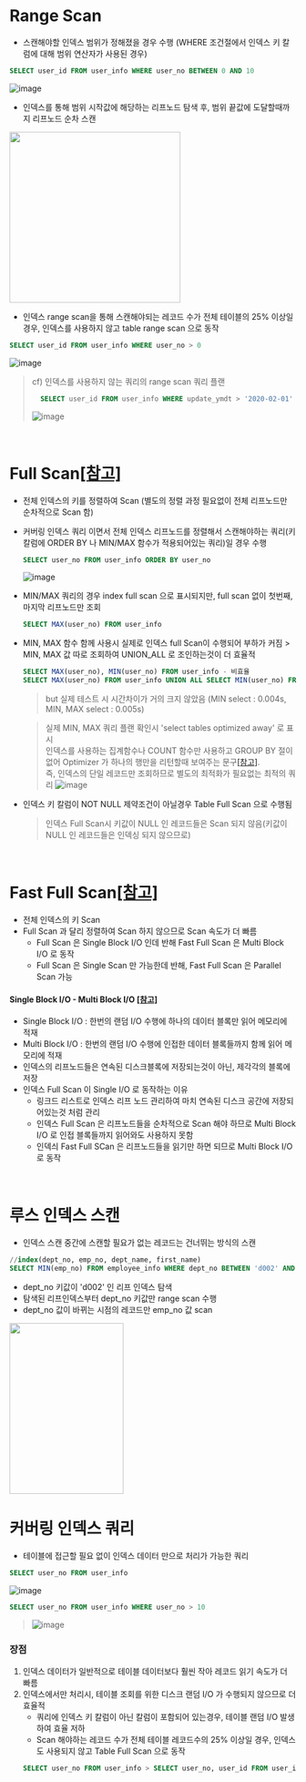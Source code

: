 # Range Scan
* 스캔해야할 인덱스 범위가 정해졌을 경우 수행 (WHERE 조건절에서 인덱스 키 칼럼에 대해 범위 연산자가 사용된 경우)
```sql
SELECT user_id FROM user_info WHERE user_no BETWEEN 0 AND 10
```
![image](https://user-images.githubusercontent.com/48702893/110203311-d3f00b00-7eb0-11eb-8d85-434a57420e70.png)

* 인덱스를 통해 범위 시작값에 해당하는 리프노드 탐색 후, 범위 끝값에 도달할때까지 리프노드 순차 스캔 

<img src="https://user-images.githubusercontent.com/48702893/110125673-edd51380-7e06-11eb-8696-132c305ad335.png" width="300" height="300" />

* 인덱스 range scan을 통해 스캔해야되는 레코드 수가 전체 테이블의 25% 이상일경우, 인덱스를 사용하지 않고 table range scan 으로 동작	
```sql
SELECT user_id FROM user_info WHERE user_no > 0
```
![image](https://user-images.githubusercontent.com/48702893/110203297-c63a8580-7eb0-11eb-98d3-3174e6e38b62.png)

> cf) 인덱스를 사용하지 않는 쿼리의 range scan 쿼리 플랜
> ```sql
>	SELECT user_id FROM user_info WHERE update_ymdt > '2020-02-01'
> ```
> ![image](https://user-images.githubusercontent.com/48702893/110203261-968b7d80-7eb0-11eb-9ddb-7d7cd29d2697.png)

<br>

# Full Scan[[참고]](http://wiki.gurubee.net/display/CORE/Index+Full+Scan)
* 전체 인덱스의 키를 정렬하여 Scan (별도의 정렬 과정 필요없이 전체 리프노드만 순차적으로 Scan 함)
* 커버링 인덱스 쿼리 이면서 전체 인덱스 리프노드를 정렬해서 스캔해야하는 쿼리(키 칼럼에 ORDER BY 나 MIN/MAX 함수가 적용되어있는 쿼리)일 경우 수행
	```sql
	SELECT user_no FROM user_info ORDER BY user_no
	```

	![image](https://user-images.githubusercontent.com/48702893/110203956-0b13eb80-7eb4-11eb-9a1d-3ecc82398922.png)
	
* MIN/MAX 쿼리의 경우 index full scan 으로 표시되지만, full scan 없이 첫번째, 마지막 리프노드만 조회
	```sql
	SELECT MAX(user_no) FROM user_info
	```
	
* MIN, MAX 함수 함께 사용시 실제로 인덱스 full Scan이 수행되어 부하가 커짐 > MIN, MAX 값 따로 조회하여 UNION_ALL 로 조인하는것이 더 효율적
	```sql
	SELECT MAX(user_no), MIN(user_no) FROM user_info - 비효율
	SELECT MAX(user_no) FROM user_info UNION ALL SELECT MIN(user_no) FROM user_info - 효율적
	```
	> but 실제 테스트 시 시간차이가 거의 크지 않았음 (MIN select : 0.004s, MIN, MAX select : 0.005s)
	
	> 실제 MIN, MAX 쿼리 플랜 확인시 'select tables optimized away' 로 표시 <br> 
	> 인덱스를 사용하는 집계함수나 COUNT 함수만 사용하고 GROUP BY 절이 없어 Optimizer 가 하나의 행만을 리턴할때 보여주는 문구[[참고]](https://m.blog.naver.com/pjt3591oo/221030483713).<br> 
	> 즉, 인덱스의 단일 레코드만 조회하므로 별도의 최적화가 필요없는 최적의 쿼리
	> ![image](https://user-images.githubusercontent.com/48702893/110204084-85dd0680-7eb4-11eb-8e14-13c2228efdc1.png) 

* 인덱스 키 칼럼이 NOT NULL 제약조건이 아닐경우 Table Full Scan 으로 수행됨
	> 인덱스 Full Scan시 키값이 NULL 인 레코드들은 Scan 되지 않음(키값이 NULL 인 레코드들은 인덱싱 되지 않으므로)

<br>

# Fast Full Scan[[참고]](http://wiki.gurubee.net/display/CORE/Index+Fase+Full+Scan?decorator=printable)
* 전체 인덱스의 키 Scan
* Full Scan 과 달리 정렬하여 Scan 하지 않으므로 Scan 속도가 더 빠름 
	* Full Scan 은 Single Block I/O 인데 반해 Fast Full Scan 은 Multi Block I/O 로 동작
	* Full Scan 은 Single Scan 만 가능한데 반해, Fast Full Scan 은 Parallel Scan 가능
#### Single Block I/O - Multi Block I/O [[참고]](http://wiki.gurubee.net/display/STUDY/03.+Single+Block+vs+Multiblock+IO) 
* Single Block I/O : 한번의 랜덤 I/O 수행에 하나의 데이터 블록만 읽어 메모리에 적재
* Multi Block I/O : 한번의 랜덤 I/O 수행에 인접한 데이터 블록들까지 함께 읽어 메모리에 적재
* 인덱스의 리프노드들은 연속된 디스크블록에 저장되는것이 아닌, 제각각의 블록에 저장
* 인덱스 Full Scan 이 Single I/O 로 동작하는 이유
	* 링크드 리스트로 인덱스 리프 노드 관리하여 마치 연속된 디스크 공간에 저장되어있는것 처럼 관리
	* 인덱스 Full Scan 은 리프노드들을 순차적으로 Scan 해야 하므로 Multi Block I/O 로 인접 블록들까지 읽어와도 사용하지 못함
	* 인덱싀 Fast Full SCan 은 리프노드들을 읽기만 하면 되므로 Multi Block I/O 로 동작 

<br>

# 루스 인덱스 스캔
* 인덱스 스캔 중간에 스캔할 필요가 없는 레코드는 건너뛰는 방식의 스캔
```sql
//index(dept_no, emp_no, dept_name, first_name)
SELECT MIN(emp_no) FROM employee_info WHERE dept_no BETWEEN 'd002' AND 'd004'
```
* dept_no 키값이 'd002' 인 리프 인덱스 탐색
* 탐색된 리프인덱스부터 dept_no 키값만 range scan 수행
* dept_no 값이 바뀌는 시점의 레코드만 emp_no 값 scan

<img src="https://user-images.githubusercontent.com/48702893/140607096-10aa9eb6-4fdd-4956-b8e3-1cccfe55ab44.png" width="200" height="300">

<br>

# 커버링 인덱스 쿼리
* 테이블에 접근할 필요 없이 인덱스 데이터 만으로 처리가 가능한 쿼리
```sql
SELECT user_no FROM user_info
```
![image](https://user-images.githubusercontent.com/48702893/110204354-e6207800-7eb5-11eb-85fb-71f89b58fe1f.png)
```sql
SELECT user_no FROM user_info WHERE user_no > 10
```
> ![image](https://user-images.githubusercontent.com/48702893/110203742-27fbef00-7eb3-11eb-8fdc-8302e5acbbdd.png)

### 장점
1. 인덱스 데이터가 일반적으로 테이블 데이터보다 훨씬 작아 레코드 읽기 속도가 더 빠름
2. 인덱스에서만 처리시, 테이블 조회를 위한 디스크 랜덤 I/O 가 수행되지 않으므로 더 효율적
	* 쿼리에 인덱스 키 칼럼이 아닌 칼럼이 포함되어 있는경우, 테이블 랜덤 I/O 발생하여 효율 저하
	* Scan 해야하는 레코드 수가 전체 테이블 레코드수의 25% 이상일 경우, 인덱스도 사용되지 않고 Table Full Scan 으로 동작  
	```sql
	SELECT user_no FROM user_info > SELECT user_no, user_id FROM user_info
	```